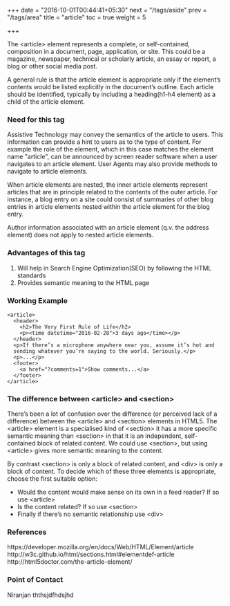 +++
date = "2016-10-01T00:44:41+05:30"
next = "/tags/aside"
prev = "/tags/area"
title = "article"
toc = true
weight = 5

+++

<p>The <span class='tag-span'>&lt;article&gt;</span> element represents a complete, or self-contained, composition in a document, page, application, or site. This could be a magazine, newspaper, technical or scholarly article, an essay or report, a blog or other social media post.</p>

<p>A general rule is that the article element is appropriate only if the element’s contents would be listed explicitly in the document’s outline. Each article should be identified, typically by including a heading(h1-h4 element) as a child of the article element.</p>

<h3>Need for this tag</h3>

<p>Assistive Technology may convey the semantics of the article to users. This information can provide a hint to users as to the type of content. For example the role of the element, which in this case matches the element name "article", can be announced by screen reader software when a user navigates to an article element. User Agents may also provide methods to navigate to article elements.</p>

<p>When article elements are nested, the inner article elements represent articles that are in principle related to the contents of the outer article. For instance, a blog entry on a site could consist of summaries of other blog entries in article elements nested within the article element for the blog entry.</p>

<p>Author information associated with an article element (q.v. the address element) does not apply to nested article elements.</p>

<h3>Advantages of this tag</h3>

<ol>
  <li>Will help in Search Engine Optimization(SEO) by following the HTML standards</li>
  <li>Provides semantic meaning to the HTML page</li>
</ol>

<h3>Working Example</h3>

    <article>
      <header>
        <h2>The Very First Rule of Life</h2>
        <p><time datetime="2016-02-28">3 days ago</time></p>
      </header>
      <p>If there’s a microphone anywhere near you, assume it’s hot and
      sending whatever you’re saying to the world. Seriously.</p>
      <p>...</p>
      <footer>
        <a href="?comments=1">Show comments...</a>
      </footer>
    </article>

<h3>The difference between 	&lt;article&gt; and &lt;section&gt;</h3>

<p>There’s been a lot of confusion over the difference (or perceived lack of a difference) between the &lt;article&gt; and &lt;section&gt; elements in HTML5. The &lt;article&gt; element is a specialised kind of &lt;section&gt; it has a more specific semantic meaning than &lt;section&gt; in that it is an independent, self-contained block of related content. We could use &lt;section&gt;, but using &lt;article&gt; gives more semantic meaning to the content.</p>

<p>By contrast &lt;section&gt; is only a block of related content, and &lt;div&gt; is only a block of content. To decide which of these three elements is appropriate, choose the first suitable option:</p>

<ul>
  <li>Would the content would make sense on its own in a feed reader? If so use &lt;article&gt;</li>
  <li>Is the content related? If so use &lt;section&gt;</li>
  <li>Finally if there’s no semantic relationship use &lt;div&gt;</li>
</ul>

<h3>References</h3>
https://developer.mozilla.org/en/docs/Web/HTML/Element/article
<br>
http://w3c.github.io/html/sections.html#elementdef-article
<br>
http://html5doctor.com/the-article-element/

<h3>Point of Contact</h3>
<p>Niranjan ththsjdfhdsjhd</p>
